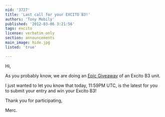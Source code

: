 ```yaml
---
nid: '3727'
title: 'Last call for your EXCITO B3!'
authors: 'Tony Mobily'
published: '2012-03-06 3:21:56'
tags: excito
license: verbatim_only
section: announcements
main_image: hide.jpg
listed: 'true'

---
```

Hi,

As you probably know, we are doing an [Epic Giveaway](http://www.freesoftwaremagazine.com/articles/epic_giveaway_one_excito_b3_one_our_readers) of an Excito B3 unit.

I just wanted to let you know that today, 11:59PM UTC, is the latest for you to submit your entry and win your Excito B3!

Thank you for participating,

Merc.